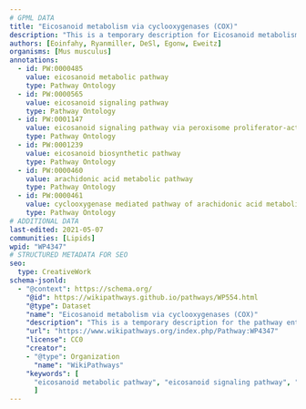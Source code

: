 ```yaml
---
# GPML DATA
title: "Eicosanoid metabolism via cyclooxygenases (COX)"
description: "This is a temporary description for Eicosanoid metabolism via cyclooxygenases (COX)"
authors: [Eoinfahy, Ryanmiller, DeSl, Egonw, Eweitz]
organisms: [Mus musculus]
annotations:
  - id: PW:0000485
    value: eicosanoid metabolic pathway
    type: Pathway Ontology
  - id: PW:0000565
    value: eicosanoid signaling pathway
    type: Pathway Ontology
  - id: PW:0001147
    value: eicosanoid signaling pathway via peroxisome proliferator-activated receptor gamma
    type: Pathway Ontology
  - id: PW:0001239
    value: eicosanoid biosynthetic pathway
    type: Pathway Ontology
  - id: PW:0000460
    value: arachidonic acid metabolic pathway
    type: Pathway Ontology
  - id: PW:0000461
    value: cyclooxygenase mediated pathway of arachidonic acid metabolism
    type: Pathway Ontology
# ADDITIONAL DATA
last-edited: 2021-05-07
communities: [Lipids]
wpid: "WP4347"
# STRUCTURED METADATA FOR SEO
seo:
  type: CreativeWork
schema-jsonld:
  - "@context": https://schema.org/
    "@id": https://wikipathways.github.io/pathways/WP554.html
    "@type": Dataset
    "name": "Eicosanoid metabolism via cyclooxygenases (COX)"
    "description": "This is a temporary description for the pathway entitled: Eicosanoid metabolism via cyclooxygenases (COX)"
    "url": "https://www.wikipathways.org/index.php/Pathway:WP4347"
    "license": CC0
    "creator":
    - "@type": Organization
      "name": "WikiPathways"
    "keywords": [
      "eicosanoid metabolic pathway", "eicosanoid signaling pathway", "eicosanoid signaling pathway via peroxisome proliferator-activated receptor gamma", "eicosanoid biosynthetic pathway", "arachidonic acid metabolic pathway", "cyclooxygenase mediated pathway of arachidonic acid metabolism",
      ]
---
```

